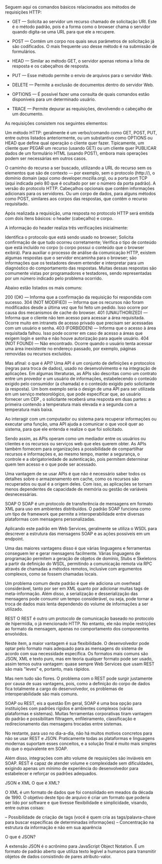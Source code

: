 Seguem aqui os comandos básicos relacionados aos métodos de requisições HTTP:

* GET — Solicita ao servidor um recurso chamado de solicitação URl. Este é o método padrão, pois é a forma como o browser chama o servidor quando digita-se uma URL para que ele a recupere.

* POST — Contém um corpo nos quais seus parâmetros de solicitação já são codificados. O mais frequente uso desse método é na submissão de formulários.

* HEAD — Similar ao método GET, o servidor apenas retoma a linha de resposta e os cabeçalhos de resposta.

* PUT — Esse método permite o envio de arquivos para o servidor Web.

* DELETE — Permite a exclusão de documentos dentro do servidor Web.

* OPTIONS — É possível fazer uma consulta de quais comandos estão disponíveis para um determinado usuário.

* TRACE — Permite depurar as requisições, devolvendo o cabeçalho de um documento.

As requisições consistem nos seguintes elementos:

Um método HTTP: geralmente é um verbo/comando como GET, POST, PUT, entre outros listados anteriormente, ou um substantivo como OPTIONS ou HEAD que define qual operação o cliente quer fazer.
Tipicamente, um cliente quer PEGAR um recurso (usando GET) ou um cliente quer PUBLICAR dados de um formulário HTML (usando POST), embora mais operações podem ser necessárias em outros casos.

O caminho do recurso a ser buscado, utilizando a URL do recurso sem os elementos que são de contexto — por exemplo, sem o protocolo (http://), o domínio domain (aqui como developer.mozilla.org), ou a porta port TCP (aqui indicada pelo 80 que é ocultado por ser o número da porta padrão). A versão do protocolo HTTP. Cabeçalhos opcionais que contêm informações adicionais para os servidores. Ou um corpo de dados, para alguns métodos como POST, similares aos corpos das respostas, que contêm o recurso requisitado.

Após realizada a requisição, uma resposta no protocolo HTTP será emitida com dois itens básicos: o header (cabeçalho) e corpo.

A informação do header realiza três verificações inicialmente:

Identifica o protocolo que está sendo usado no browser; Solicita confirmação de que tudo ocorreu corretamente; Verifica o tipo de conteúdo que está incluído no corpo (o corpo possui o conteúdo que o browser exibirá).
Para auxiliar o processo de análise da comunicação HTTP, existem algumas respostas que o servidor encaminha para o browser; são informações que os testadores devem entender e interpretar para um diagnóstico do comportamento das respostas. Muitas dessas respostas são comumente vistas por programadores e testadores, sendo representadas por um número indicado pelo problema ocorrido.

Abaixo estão listados os mais comuns:

200 (OK) — Informa que a confirmação da requisição foi respondida com sucesso. 304 (NOT MODIFIED) — Informa que os recursos não foram modificados desde a última vez que foi feito um pedido. Isso ocorre por causa dos mecanismos de cache do browser. 401 (UNAUTHORIZED) — Informa que o cliente não tem acesso para acessar a área requisitada. Ocorre muito em intranets de acesso privado que precisam ser acessadas com um usuário e senha. 403 (FORBIDDEN) — Informa que o acesso à área requisitada falhou. Isso pode ocorrer em caso de acesso a áreas que exigem login e senha e não houve autorização para aquele usuário. 404 (NOT FOUND) — Não encontrado. Ocorre quando o usuário tenta acessar uma área inexistente no endereço passado, por exemplo, páginas removidas ou recursos excluídos.

Mas afinal: o que é API?
Uma API é um conjunto de definições e protocolos (regras para troca de dados), usado no desenvolvimento e na integração de aplicações. Em algumas literaturas, as APIs são descritas como um contrato entre um provedor e um usuário de informações, estabelecendo o conteúdo exigido pelo consumidor (a chamada) e o conteúdo exigido pelo solicitante (a resposta). Um bom exemplo seria o design de uma API para ser utilizada em um serviço meteorológico, que pode especificar que, ao usuário fornecer um CEP , o solicitante receberá uma resposta em duas partes: a primeira contendo a temperatura mais elevada e a segunda com a temperatura mais baixa.  

Ao interagir com um computador ou sistema para recuperar informações ou executar uma função, uma API ajuda a comunicar o que você quer ao sistema, para que ele entenda e realize o que foi solicitado. 

Sendo assim, as APIs operam como um mediador entre os usuários ou clientes e os recursos ou serviços web que eles querem obter. As APIs também fornecem para organizações a possibilidade de compartilhar recursos e informações e, ao mesmo tempo, manter a segurança, o controle e a obrigatoriedade de autenticação, pois permitem determinar quem tem acesso e o que pode ser acessado. 

Uma vantagem de se usar APIs é que não é necessário saber todos os detalhes sobre o armazenamento em cache, como os recursos são recuperados ou qual é a origem deles. Com isso, as aplicações se tornam menos dependentes de capacidade de memória ou gestão de variáveis desnecessárias.

SOAP
O SOAP é um protocolo de transferência de mensagens em formato XML para uso em ambientes distribuídos. O padrão SOAP funciona como um tipo de framework que permite a interoperabilidade entre diversas plataformas com mensagens personalizadas.

Aplicando este padrão em Web Services, geralmente se utiliza o WSDL para descrever a estrutura das mensagens SOAP e as ações possíveis em um endpoint.

Uma das maiores vantagens disso é que várias linguagens e ferramentas conseguem ler e gerar mensagens facilmente. Várias linguagens de programação permitem a geração de objetos de domínio, Stubs e Skeletons a partir da definição do WSDL, permitindo a comunicação remota via RPC através de chamadas a métodos remotos, inclusive com argumentos complexos, como se fossem chamadas locais.

Um problema comum deste padrão é que ele adiciona um overhead considerável, tanto por ser em XML quanto por adicionar muitas tags de meta-informação. Além disso, a serialização e desserialização das mensagens pode consumir um tempo considerável, ou seja, pode tornar a troca de dados mais lenta dependendo do volume de informações a ser utilizado.

REST
O REST é outro um protocolo de comunicação baseado no protocolo de hipermídia, o já mencionado  HTTP. No entanto, ele não impõe restrições ao formato da mensagem, apenas no comportamento dos componentes envolvidos.

Neste item, a maior vantagem é sua flexibilidade. O desenvolvedor pode optar pelo formato mais adequado para as mensagens do sistema de acordo com sua necessidade específica. Os formatos mais comuns são JSON, XML e texto puro, mas em teoria qualquer formato pode ser usado, assim temos outra vantagem: quase sempre Web Services que usam REST são mais "leves" e, portanto, mais rápidos.

Mas nem tudo são flores. O problema com o REST pode surgir justamente por causa de suas vantagens, pois, como a definição do corpo de dados fica totalmente a cargo do desenvolvedor, os problemas de interoperabilidade são mais comuns.

SOAP ou REST, eis a questão
Em geral, SOAP é uma boa opção para instituições com padrões rígidos e ambientes complexos (várias plataformas e sistemas). Muitas ferramentas corporativas tiram vantagem do padrão e possibilitam filtragem, enfileiramento, classificação e redirecionamento das mensagens trocadas entre sistemas.

No restante, para uso no dia-a-dia, não há muitos motivos concretos para não se usar REST e JSON. Praticamente todas as plataformas e linguagens modernas suportam esses conceitos, e a solução final é muito mais simples do que o equivalente em SOAP.

Além disso, integrações com alto volume de requisições são inviáveis em SOAP. REST é capaz de atender volume e complexidade sem dificuldades, exigindo apenas um mínimo de experiência do desenvolvedor para estabelecer e reforçar os padrões adequados.

JSON e XML
O que é XML?

O XML é um formato de dados que foi consolidado em meados da década de 1990. O objetivo deste tipo de arquivo é criar um formato que poderia ser lido por software e que tivesse flexibilidade e simplicidade, visando, entre outras coisas:

– Possibilidade de criação de tags (você é quem cria as tags/palavra-chave para buscar específicas de determinadas informações)
– Concentração na estrutura da informação e não em sua aparência

O que é JSON?

A extensão JSON é o acrônimo para JavaScript Object Notation. É um formato de padrão aberto que utiliza texto legível a humanos para transmitir objetos de dados consistindo de pares atributo-valor.
